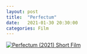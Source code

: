 ```yaml
---
layout: post
title:  "Perfectum"
date:   2021-01-30 20:30:00
categories: Film
---
```


[![Perfectum (2021) Short Film](https://img.youtube.com/vi/8xQsOL5TjwE/0.jpg)](https://www.youtube.com/watch?v=8xQsOL5TjwE)
